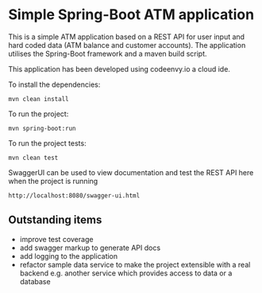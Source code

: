 # Simple Spring-Boot ATM application

This is a simple ATM application based on a REST API for user input and hard coded data (ATM balance and customer accounts).
The application utilises the Spring-Boot framework and a maven build script.

This application has been developed using codeenvy.io a cloud ide.

To install the dependencies:
````
mvn clean install
````

To run the project:
````
mvn spring-boot:run
````

To run the project tests:
````
mvn clean test
````

SwaggerUI can be used to view documentation and test the REST API here when the project is running
````
http://localhost:8080/swagger-ui.html
````

## Outstanding items

- improve test coverage
- add swagger markup to generate API docs
- add logging to the application
- refactor sample data service to make the project extensible with a real backend e.g. another service which provides access to data or a database